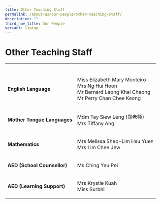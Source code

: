```yaml
---
title: Other Teaching Staff
permalink: /about-us/our-people/other-teaching-staff/
description: ""
third_nav_title: Our People
variant: tiptap
---
```

<h1><strong>Other Teaching Staff</strong></h1><table><tbody><tr><th rowspan="1" colspan="1"><p></p></th><th rowspan="1" colspan="1"><p></p></th></tr><tr><td rowspan="1" colspan="1"><p><strong>English Language</strong></p></td><td rowspan="1" colspan="1"><p>Miss Elizabeth Mary Monteiro<br>Mrs Ng Hui Hoon<br>Mr Bernard Leong Khai Cheong<br>Mr Perry Chan Chee Keong</p></td></tr><tr><td rowspan="1" colspan="1"><p><strong>Mother Tongue Languages</strong></p></td><td rowspan="1" colspan="1"><p>Mdm Tey Siew Leng (郑老师）<br>Mrs Tiffany Ang</p></td></tr><tr><td rowspan="1" colspan="1"><p><strong>Mathematics</strong></p></td><td rowspan="1" colspan="1"><p>Mrs Melissa Sheo-Lim Hsu Yuen<br>Mrs Lim Chee Jew</p></td></tr><tr><td rowspan="1" colspan="1"><p><strong>AED (School Counsellor)</strong></p></td><td rowspan="1" colspan="1"><p>Ms Ching Yeu Pei</p></td></tr><tr><td rowspan="1" colspan="1"><p><strong>AED (Learning Support)</strong></p></td><td rowspan="1" colspan="1"><p>Mrs Krystle Kuah <br>Miss Surbhi</p></td></tr></tbody></table><p></p>